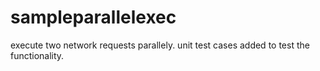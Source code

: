 # sampleparallelexec

execute two network requests parallely. 
unit test cases added to test the functionality.
